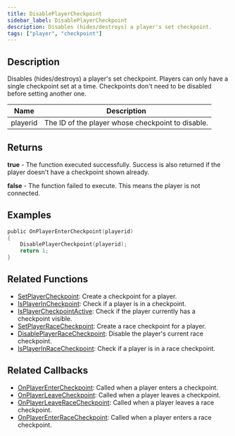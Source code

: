 ```yaml
---
title: DisablePlayerCheckpoint
sidebar_label: DisablePlayerCheckpoint
description: Disables (hides/destroys) a player's set checkpoint.
tags: ["player", "checkpoint"]
---
```


## Description

Disables (hides/destroys) a player's set checkpoint. Players can only have a single checkpoint set at a time. Checkpoints don't need to be disabled before setting another one.

| Name     | Description                                       |
| -------- | ------------------------------------------------- |
| playerid | The ID of the player whose checkpoint to disable. |

## Returns

**true** - The function executed successfully. Success is also returned if the player doesn't have a checkpoint shown already.

**false** - The function failed to execute. This means the player is not connected.

## Examples

```c
public OnPlayerEnterCheckpoint(playerid)
{
    DisablePlayerCheckpoint(playerid);
    return 1;
}
```

## Related Functions

- [SetPlayerCheckpoint](SetPlayerCheckpoint): Create a checkpoint for a player.
- [IsPlayerInCheckpoint](IsPlayerInCheckpoint): Check if a player is in a checkpoint.
- [IsPlayerCheckpointActive](IsPlayerCheckpointActive): Check if the player currently has a checkpoint visible.
- [SetPlayerRaceCheckpoint](SetPlayerRaceCheckpoint): Create a race checkpoint for a player.
- [DisablePlayerRaceCheckpoint](DisablePlayerRaceCheckpoint): Disable the player's current race checkpoint.
- [IsPlayerInRaceCheckpoint](IsPlayerInRaceCheckpoint): Check if a player is in a race checkpoint.

## Related Callbacks

- [OnPlayerEnterCheckpoint](../callbacks/OnPlayerEnterCheckpoint): Called when a player enters a checkpoint.
- [OnPlayerLeaveCheckpoint](../callbacks/OnPlayerLeaveCheckpoint): Called when a player leaves a checkpoint.
- [OnPlayerLeaveRaceCheckpoint](../callbacks/OnPlayerLeaveRaceCheckpoint): Called when a player leaves a race checkpoint.
- [OnPlayerEnterRaceCheckpoint](../callbacks/OnPlayerEnterRaceCheckpoint): Called when a player enters a race checkpoint.
